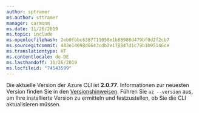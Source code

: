 ```yaml
---
author: sptramer
ms.author: sttramer
manager: carmonm
ms.date: 11/26/2019
ms.topic: include
ms.openlocfilehash: 2eb0fbbc6387711058e1b88908d479bf0d2f2cb7
ms.sourcegitcommit: 443e14098d6643cdb2e178847d1c79b1b95146ce
ms.translationtype: HT
ms.contentlocale: de-DE
ms.lasthandoff: 11/26/2019
ms.locfileid: "74543599"
---
```

Die aktuelle Version der Azure CLI ist __2.0.77__. Informationen zur neuesten Version finden Sie in den [Versionshinweisen](../release-notes-azure-cli.md). Führen Sie `az --version` aus, um Ihre installierte Version zu ermitteln und festzustellen, ob Sie die CLI aktualisieren müssen.
